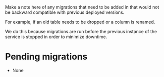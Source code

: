 Make a note here of any migrations that need to be added in that would not be backward compatible with previous deployed versions.

For example, if an old table needs to be dropped or a column is renamed.

We do this because migrations are run before the previous instance of the service is stopped in order to minimize downtime.

# Pending migrations

- None